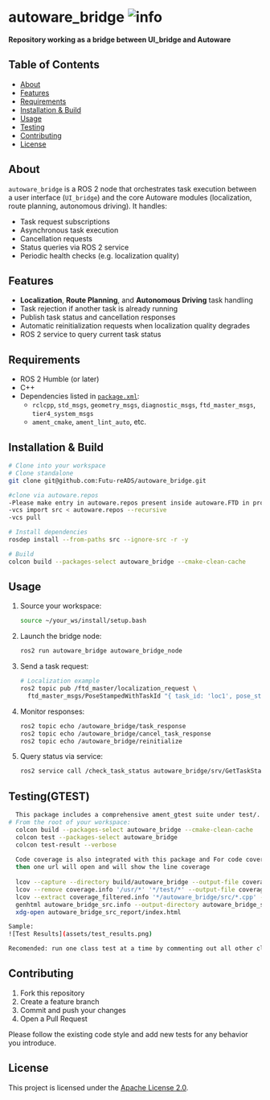 # autoware_bridge ![info](https://img.shields.io/badge/info-brightgreen)

**Repository working as a bridge between UI_bridge and Autoware**



## Table of Contents

- [About](#about)  
- [Features](#features)  
- [Requirements](#requirements)  
- [Installation & Build](#installation--build)  
- [Usage](#usage)  
- [Testing](#testing)  
- [Contributing](#contributing)  
- [License](#license)   


## About

`autoware_bridge` is a ROS 2 node that orchestrates task execution between a user interface (`UI_bridge`) and the core Autoware modules (localization, route planning, autonomous driving). It handles:

- Task request subscriptions  
- Asynchronous task execution  
- Cancellation requests  
- Status queries via ROS 2 service  
- Periodic health checks (e.g. localization quality)  

## Features

- **Localization**, **Route Planning**, and **Autonomous Driving** task handling  
- Task rejection if another task is already running  
- Publish task status and cancellation responses  
- Automatic reinitialization requests when localization quality degrades  
- ROS 2 service to query current task status  

## Requirements

- ROS 2 Humble (or later)  
- C++  
- Dependencies listed in [`package.xml`](package.xml):  
  - `rclcpp`, `std_msgs`, `geometry_msgs`, `diagnostic_msgs`, `ftd_master_msgs`, `tier4_system_msgs`  
  - `ament_cmake`, `ament_lint_auto`, etc.  

## Installation & Build

```bash
# Clone into your workspace
# Clone standalone
git clone git@github.com:Futu-reADS/autoware_bridge.git

#clone via autoware.repos 
-Please make entry in autoware.repos present inside autoware.FTD in proper format (following others)
-vcs import src < autoware.repos --recursive
-vcs pull 

# Install dependencies
rosdep install --from-paths src --ignore-src -r -y

# Build
colcon build --packages-select autoware_bridge --cmake-clean-cache
```

## Usage

1. Source your workspace:  
   ```bash
   source ~/your_ws/install/setup.bash
   ```
2. Launch the bridge node:  
   ```bash
   ros2 run autoware_bridge autoware_bridge_node
   ```
3. Send a task request:  
   ```bash
   # Localization example
   ros2 topic pub /ftd_master/localization_request \
     ftd_master_msgs/PoseStampedWithTaskId "{ task_id: 'loc1', pose_stamped: { /* ... */ } }"
   ```
4. Monitor responses:  
   ```bash
   ros2 topic echo /autoware_bridge/task_response
   ros2 topic echo /autoware_bridge/cancel_task_response
   ros2 topic echo /autoware_bridge/reinitialize
   ```
5. Query status via service:  
   ```bash
   ros2 service call /check_task_status autoware_bridge/srv/GetTaskStatus "{ task_id: 'loc1' }"
   ```

## Testing(GTEST)

```bash
  This package includes a comprehensive ament_gtest suite under test/. To run all tests:
# From the root of your workspace:
  colcon build --packages-select autoware_bridge --cmake-clean-cache
  colcon test --packages-select autoware_bridge
  colcon test-result --verbose
  
  Code coverage is also integrated with this package and For code coverage you can use below command 
  then one url will open and will show the line coverage
  
  lcov --capture --directory build/autoware_bridge --output-file coverage.info
  lcov --remove coverage.info '/usr/*' '*/test/*' --output-file coverage_filtered.info
  lcov --extract coverage_filtered.info '*/autoware_bridge/src/*.cpp' --output-file autoware_bridge_src.info
  genhtml autoware_bridge_src.info --output-directory autoware_bridge_src_report
  xdg-open autoware_bridge_src_report/index.html

Sample:
![Test Results](assets/test_results.png)

Recomended: run one class test at a time by commenting out all other classes in CMakeLists.txt
```

## Contributing

1. Fork this repository  
2. Create a feature branch  
3. Commit and push your changes  
4. Open a Pull Request  

Please follow the existing code style and add new tests for any behavior you introduce.

## License

This project is licensed under the [Apache License 2.0](LICENSE).
